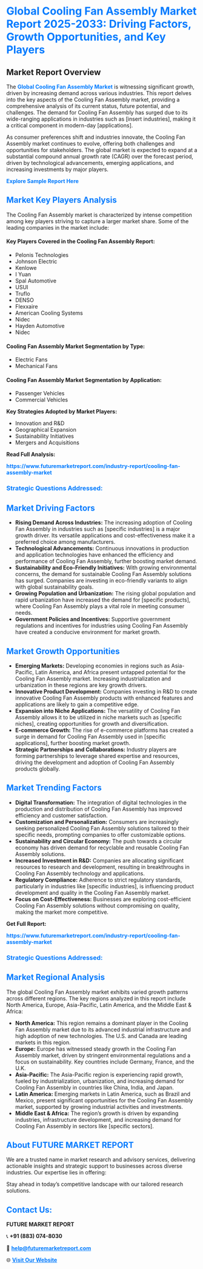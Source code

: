 <h1 style="color: #007BFF;">Global Cooling Fan Assembly Market Report 2025-2033: Driving Factors, Growth Opportunities, and Key Players</h1>

<section id="overview">
<h2>Market Report Overview</h2>
<p>The <a href="https://www.futuremarketreport.com/industry-report/cooling-fan-assembly-market" style="color: #007BFF; text-decoration: none;"><strong>Global Cooling Fan Assembly Market</strong></a> is witnessing significant growth, driven by increasing demand across various industries. This report delves into the key aspects of the Cooling Fan Assembly market, providing a comprehensive analysis of its current status, future potential, and challenges. The demand for Cooling Fan Assembly has surged due to its wide-ranging applications in industries such as [insert industries], making it a critical component in modern-day [applications].</p>
<p>As consumer preferences shift and industries innovate, the Cooling Fan Assembly market continues to evolve, offering both challenges and opportunities for stakeholders. The global market is expected to expand at a substantial compound annual growth rate (CAGR) over the forecast period, driven by technological advancements, emerging applications, and increasing investments by major players.</p>
</section>

<section id="overview">
<p><a href="https://www.futuremarketreport.com/request-sample/reportId=92370" style="color: #007BFF; text-decoration: none;"><strong>Explore Sample Report Here</strong></a></p>
</section>

<section id="key-players">
<h2 style="color: #007BFF;">Market Key Players Analysis</h2>
<p>The Cooling Fan Assembly market is characterized by intense competition among key players striving to capture a larger market share. Some of the leading companies in the market include:</p>
<h4>Key Players Covered in the Cooling Fan Assembly Report:</h4>
<ul><li>Pelonis Technologies</li><li>Johnson Electric</li><li>Kenlowe</li><li>I Yuan</li><li>Spal Automotive</li><li>USUI</li><li>Truflo</li><li>DENSO</li><li>Flexxaire</li><li>American Cooling Systems</li><li>Nidec</li><li>Hayden Automotive</li><li>Nidec</li></ul>
<h4>Cooling Fan Assembly Market Segmentation by Type:</h4>
<ul><li>Electric Fans</li><li>Mechanical Fans</li></ul>

<h4>Cooling Fan Assembly Market Segmentation by Application:</h4>
<ul><li>Passenger Vehicles</li><li>Commercial Vehicles</li></ul>
<p><strong>Key Strategies Adopted by Market Players:</strong></p>
<ul>
<li>Innovation and R&D</li>
<li>Geographical Expansion</li>
<li>Sustainability Initiatives</li>
<li>Mergers and Acquisitions</li>
</ul>
</section>

<section>
<p><strong>Read Full Analysis: </strong></p><a href="https://www.futuremarketreport.com/industry-report/cooling-fan-assembly-market" style="color: #007BFF; text-decoration: none;"><strong>https://www.futuremarketreport.com/industry-report/cooling-fan-assembly-market</strong></a>
<h3 style="color: #007BFF;">Strategic Questions Addressed:</h3>
</section>

<section id="driving-factors">
<h2 style="color: #007BFF;">Market Driving Factors</h2>
<ul>
<li><strong>Rising Demand Across Industries:</strong> The increasing adoption of Cooling Fan Assembly in industries such as [specific industries] is a major growth driver. Its versatile applications and cost-effectiveness make it a preferred choice among manufacturers.</li>
<li><strong>Technological Advancements:</strong> Continuous innovations in production and application technologies have enhanced the efficiency and performance of Cooling Fan Assembly, further boosting market demand.</li>
<li><strong>Sustainability and Eco-Friendly Initiatives:</strong> With growing environmental concerns, the demand for sustainable Cooling Fan Assembly solutions has surged. Companies are investing in eco-friendly variants to align with global sustainability goals.</li>
<li><strong>Growing Population and Urbanization:</strong> The rising global population and rapid urbanization have increased the demand for [specific products], where Cooling Fan Assembly plays a vital role in meeting consumer needs.</li>
<li><strong>Government Policies and Incentives:</strong> Supportive government regulations and incentives for industries using Cooling Fan Assembly have created a conducive environment for market growth.</li>
</ul>
</section>

<section id="growth-opportunities">
<h2 style="color: #007BFF;">Market Growth Opportunities</h2>
<ul>
<li><strong>Emerging Markets:</strong> Developing economies in regions such as Asia-Pacific, Latin America, and Africa present untapped potential for the Cooling Fan Assembly market. Increasing industrialization and urbanization in these regions are key growth drivers.</li>
<li><strong>Innovative Product Development:</strong> Companies investing in R&D to create innovative Cooling Fan Assembly products with enhanced features and applications are likely to gain a competitive edge.</li>
<li><strong>Expansion into Niche Applications:</strong> The versatility of Cooling Fan Assembly allows it to be utilized in niche markets such as [specific niches], creating opportunities for growth and diversification.</li>
<li><strong>E-commerce Growth:</strong> The rise of e-commerce platforms has created a surge in demand for Cooling Fan Assembly used in [specific applications], further boosting market growth.</li>
<li><strong>Strategic Partnerships and Collaborations:</strong> Industry players are forming partnerships to leverage shared expertise and resources, driving the development and adoption of Cooling Fan Assembly products globally.</li>
</ul>
</section>

<section id="trending-factors">
<h2 style="color: #007BFF;">Market Trending Factors</h2>
<ul>
<li><strong>Digital Transformation:</strong> The integration of digital technologies in the production and distribution of Cooling Fan Assembly has improved efficiency and customer satisfaction.</li>
<li><strong>Customization and Personalization:</strong> Consumers are increasingly seeking personalized Cooling Fan Assembly solutions tailored to their specific needs, prompting companies to offer customizable options.</li>
<li><strong>Sustainability and Circular Economy:</strong> The push towards a circular economy has driven demand for recyclable and reusable Cooling Fan Assembly solutions.</li>
<li><strong>Increased Investment in R&D:</strong> Companies are allocating significant resources to research and development, resulting in breakthroughs in Cooling Fan Assembly technology and applications.</li>
<li><strong>Regulatory Compliance:</strong> Adherence to strict regulatory standards, particularly in industries like [specific industries], is influencing product development and quality in the Cooling Fan Assembly market.</li>
<li><strong>Focus on Cost-Effectiveness:</strong> Businesses are exploring cost-efficient Cooling Fan Assembly solutions without compromising on quality, making the market more competitive.</li>
</ul>
</section>

<section>
<p><strong>Get Full Report: </strong></p><a href="https://www.futuremarketreport.com/industry-report/cooling-fan-assembly-market" style="color: #007BFF; text-decoration: none;"><strong>https://www.futuremarketreport.com/industry-report/cooling-fan-assembly-market</strong></a>
<h3 style="color: #007BFF;">Strategic Questions Addressed:</h3>
</section>


<section id="regional-analysis">
<h2 style="color: #007BFF;">Market Regional Analysis</h2>
<p>The global Cooling Fan Assembly market exhibits varied growth patterns across different regions. The key regions analyzed in this report include North America, Europe, Asia-Pacific, Latin America, and the Middle East & Africa:</p>
<ul>
<li><strong>North America:</strong> This region remains a dominant player in the Cooling Fan Assembly market due to its advanced industrial infrastructure and high adoption of new technologies. The U.S. and Canada are leading markets in this region.</li>
<li><strong>Europe:</strong> Europe has witnessed steady growth in the Cooling Fan Assembly market, driven by stringent environmental regulations and a focus on sustainability. Key countries include Germany, France, and the U.K.</li>
<li><strong>Asia-Pacific:</strong> The Asia-Pacific region is experiencing rapid growth, fueled by industrialization, urbanization, and increasing demand for Cooling Fan Assembly in countries like China, India, and Japan.</li>
<li><strong>Latin America:</strong> Emerging markets in Latin America, such as Brazil and Mexico, present significant opportunities for the Cooling Fan Assembly market, supported by growing industrial activities and investments.</li>
<li><strong>Middle East & Africa:</strong> The region’s growth is driven by expanding industries, infrastructure development, and increasing demand for Cooling Fan Assembly in sectors like [specific sectors].</li>
</ul>
</section>

<footer>
<h2 style="color: #007BFF;">About FUTURE MARKET REPORT</h2>
<p>We are a trusted name in market research and advisory services, delivering actionable insights and strategic support to businesses across diverse industries. Our expertise lies in offering:</p>

<p>Stay ahead in today’s competitive landscape with our tailored research solutions.</p>

<h2 style="color: #007BFF;">Contact Us:</h2>
<p><strong>FUTURE MARKET REPORT</strong></p>
<p>📞 <strong>+91 (883) 074-8030</strong></p>
<p>📧 <strong><a href="mailto:help@futuremarketreport.com" style="color: #007BFF;">help@futuremarketreport.com</a></strong></p>
<p>🌐 <strong><a href="https://www.futuremarketreport.com/" style="color: #007BFF;">Visit Our Website</a></strong></p>
</footer>